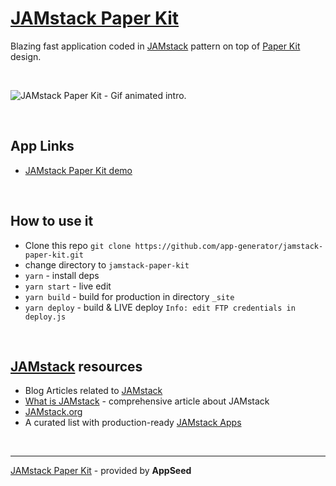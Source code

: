 # [JAMstack Paper Kit](https://jamstack-paper-kit.appseed.us)

Blazing fast application coded in [JAMstack](https://jamstack.org/) pattern on top of [Paper Kit](https://demos.creative-tim.com/paper-kit/) design.

<br />

![JAMstack Paper Kit - Gif animated intro.](https://github.com/app-generator/static/blob/master/products/jamstack-paper-intro.gif?raw=true)

<br />

## App Links

- [JAMstack Paper Kit demo](https://jamstack-paper-kit.appseed.us/)

<br />

## How to use it

- Clone this repo `git clone https://github.com/app-generator/jamstack-paper-kit.git`
- change directory to `jamstack-paper-kit`
- `yarn` - install deps
- `yarn start` - live edit
- `yarn build` - build for production in directory `_site`
- `yarn deploy` - build & LIVE deploy `Info: edit FTP credentials in deploy.js `

<br />

## [JAMstack](https://jamstack.org/) resources

- Blog Articles related to [JAMstack](https://blog.appseed.us/tag/jamstack/)
- [What is JAMstack](https://blog.appseed.us/what-is-jamstack/) - comprehensive article about JAMstack
- [JAMstack.org](https://jamstack.org/)
- A curated list with production-ready [JAMstack Apps](https://appseed.us/apps/jamstack)

<br />

---
[JAMstack Paper Kit](https://jamstack-paper-kit.appseed.us) - provided by **AppSeed**
